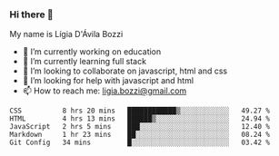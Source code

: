 ### Hi there 👋

My name is Lígia D'Ávila Bozzi

- 🔭 I’m currently working on education
- 🌱 I’m currently learning full stack
- 👯 I’m looking to collaborate on javascript, html and css
- 🤔 I’m looking for help with javascript and html
- 📫 How to reach me: ligia.bozzi@gmail.com

<!--START_SECTION:waka-->
```text
CSS          8 hrs 20 mins   ████████████▒░░░░░░░░░░░░   49.27 % 
HTML         4 hrs 13 mins   ██████▒░░░░░░░░░░░░░░░░░░   24.94 % 
JavaScript   2 hrs 5 mins    ███░░░░░░░░░░░░░░░░░░░░░░   12.40 % 
Markdown     1 hr 23 mins    ██░░░░░░░░░░░░░░░░░░░░░░░   08.24 % 
Git Config   34 mins         █░░░░░░░░░░░░░░░░░░░░░░░░   03.42 % 
```
<!--END_SECTION:waka-->

<!--
**ligiadavilabozzi/ligiadavilabozzi** is a ✨ _special_ ✨ repository because its `README.md` (this file) appears on your GitHub profile.
-->


